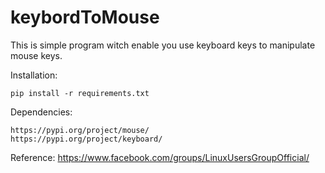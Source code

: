# keybordToMouse
This is simple program witch enable you use keyboard keys to manipulate mouse keys.

Installation:

    pip install -r requirements.txt

Dependencies:

    https://pypi.org/project/mouse/
    https://pypi.org/project/keyboard/

Reference: https://www.facebook.com/groups/LinuxUsersGroupOfficial/

